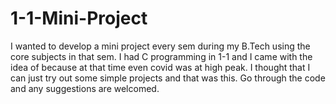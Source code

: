 # 1-1-Mini-Project
I wanted to develop a mini project every sem during my B.Tech using the core subjects in that sem. 
I had C programming in 1-1 and I came with the idea of  because at that time even covid was at high peak. I thought that I can just try out some simple projects and that was this. 
Go through the code and any suggestions are welcomed.

